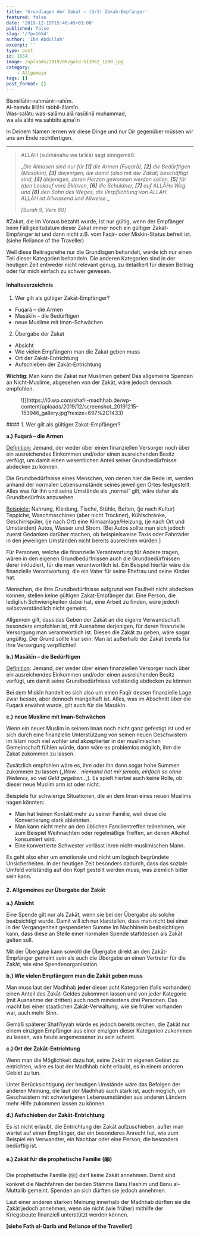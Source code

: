 ```yaml
---
title: 'Grundlagen der Zakāt – (3/3) Zakah-Empfänger'
featured: false
date: '2019-12-15T15:40:45+01:00'
published: false
slug: '/?p=1654'
author: 'Ibn Abdullah'
excerpt: ''
type: post
id: 1654
image: /uploads/2019/08/gold-513062_1280.jpg
category:
    - Allgemein
tags: []
post_format: []
---
```

Bismillāhir-rahmānir-rahīm.  
Al-hamdu lillāhi rabbil-ālamīn.  
Was-salātu was-salāmu alā rasūlinā muhammad,  
wa alā ālihi wa sahbihi ajma’īn

In Deinem Namen lernen wir diese Dinge und nur Dir gegenüber müssen wir uns am Ende rechtfertigen.

- - - - - -

> ALLĀH (subhānahu wa ta’ālā) sagt sinngemäß:
> 
> „*Die Almosen sind nur für **\[1\]** die Armen (Fuqarā), **\[2\]** die Bedürftigen (Masākīn), **\[3\]** diejenigen, die damit (also mit der Zakat) beschäftigt sind, **\[4\]** diejenigen, deren Herzen gewonnen werden sollen, **\[5\]** für (den Loskauf von) Sklaven, **\[6\]** die Schuldner, **\[7\]** auf ALLĀHs Weg und **\[8\]** den Sohn des Weges, als Verpflichtung von* *ALLĀH.*   
> *ALLĀH* *ist Allwissend und Allweise.*„
> 
> <cite>\[Surah 9, Vers 60\]</cite>

\#Zakat, die im Voraus bezahlt wurde, ist nur gültig, wenn der Empfänger beim Fälligkeitsdatum dieser Zakat immer noch ein gültiger Zakat-Empfänger ist und dann nicht z.B. vom Faqir- oder Miskin-Status befreit ist. (siehe Reliance of the Traveller)

Weil diese Beitragsreihe nur die Grundlagen behandelt, werde ich nur einen Teil dieser Kategorien behandeln. Die anderen Kategorien sind in der heutigen Zeit entweder nicht relevant genug, zu detailliert für diesen Beitrag oder für mich einfach zu schwer gewesen.

#### Inhaltsverzeichnis

1. Wer gilt als gültiger Zakāt-Empfänger?
  - Fuqarā – die Armen
  - Masākīn – die Bedürftigen
  - neue Muslime mit Iman-Schwächen
2. Übergabe der Zakat
  - Absicht
  - Wie vielen Empfängern man die Zakat geben muss
  - Ort der Zakāt-Entrichtung
  - Aufschieben der Zakāt-Entrichtung

**Wichtig**: Man kann die Zakat nur Muslimen geben! Das allgemeine Spenden an Nicht-Muslime, abgesehen von der Zakāt, wäre jedoch dennoch empfohlen.

<figure class="wp-block-image">![](https://i0.wp.com/shafii-madhhab.de/wp-content/uploads/2019/12/screenshot_20191215-153946_gallery.jpg?resize=697%2C1433)</figure>#### 1. Wer gilt als gültiger Zakat-Empfänger? 

**a.)** **Fuqarā – die Armen**

<span style="text-decoration:underline;">Definition:</span> Jemand, der weder über einen finanziellen Versorger noch über ein ausreichendes Einkommen und/oder einen ausreichenden Besitz verfügt, um damit einen wesentlichen Anteil seiner Grundbedürfnisse abdecken zu können.

Die Grundbedürfnisse eines Menschen, von denen hier die Rede ist, werden anhand der normalen Lebensumstände seines jeweiligen Ortes festgestellt. Alles was für ihn und seine Umstände als „normal“ gilt, wäre daher als Grundbedürfnis anzusehen.

<span style="text-decoration:underline;">Beispiele:</span> Nahrung, Kleidung, Tische, Stühle, Betten, (je nach Kultur) Teppiche, Waschmaschinen (aber nicht Trockner), Kühlschränke, Geschirrspüler, (je nach Ort) eine Klimaanlage/Heizung, (je nach Ort und Umständen) Autos, Wasser und Strom. \[Bei Autos sollte man sich jedoch zuerst Gedanken darüber machen, ob beispielsweise Taxis oder Fahrräder in den jeweiligen Umständen nicht bereits ausreichen würden.\]

Für Personen, welche die finanzielle Verantwortung für Andere tragen, wären in den eigenen Grundbedürfnissen auch die Grundbedürfnissen derer inkludiert, für die man verantwortlich ist. Ein Beispiel hierfür wäre die finanzielle Verantwortung, die ein Vater für seine Ehefrau und seine Kinder hat.

Menschen, die ihre Grundbedürfnisse aufgrund von Faulheit nicht abdecken können, stellen keine gültigen Zakat-Empfänger dar. Eine Person, die lediglich Schwierigkeiten dabei hat, eine Arbeit zu finden, wäre jedoch selbstverständlich nicht gemeint.

Allgemein gilt, dass das Geben der Zakāt an die eigene Verwandschaft besonders empfohlen ist, mit Ausnahme derjenigen, für deren finanzielle Versorgung man verantwortlich ist. Diesen die Zakāt zu geben, wäre sogar ungültig. Der Grund sollte klar sein: Man ist außerhalb der Zakāt bereits für ihre Versorgung verpflichtet!

**b.) Masākīn – die Bedürftigen**

<span style="text-decoration:underline;">Definition</span>: Jemand, der weder über einen finanziellen Versorger noch über ein ausreichendes Einkommen und/oder einen ausreichenden Besitz verfügt, um damit seine Grundbedürfnisse vollständig abdecken zu können.

Bei dem Miskīn handelt es sich also um einen Faqīr dessen finanzielle Lage zwar besser, aber dennoch mangelhaft ist. Alles, was im Abschnitt über die Fuqarā erwähnt wurde, gilt auch für die Masākīn.

**c.)** **neue Muslime mit Iman-Schwächen**

Wenn ein neuer Muslim in seinem Iman noch nicht ganz gefestigt ist und er sich durch eine finanzielle Unterstützung von seinen neuen Geschwistern im Islam noch viel wohler und akzeptierter in der muslimischen Gemeinschaft fühlen würde, dann wäre es problemlos möglich, ihm die Zakat zukommen zu lassen.

Zusätzlich empfohlen wäre es, ihm oder ihn dann sogar hohe Summen zukommen zu lassen („*Wow… niemand hat mir jemals, einfach so ohne Weiteres, so viel Geld gegeben..*„). Es spielt hierbei auch keine Rolle, ob dieser neue Muslim arm ist oder nicht.

Beispiele für schwierige Situationen, die an dem Iman eines neuen Muslims nagen könnten:

- Man hat keinen Kontakt mehr zu seiner Familie, weil diese die Konvertierung stark ablehnten.
- Man kann nicht mehr an den üblichen Familientreffen teilnehmen, wie zum Beispiel Weihnachten oder regelmäßige Treffen, an denen Alkohol konsumiert wird.
- Eine konvertierte Schwester verlässt ihren nicht-muslimischen Mann.

Es geht also eher um emotionale und nicht um logisch begründete Unsicherheiten. In der heutigen Zeit besonders dadurch, dass das soziale Umfeld vollständig auf den Kopf gestellt werden muss, was ziemlich bitter sein kann.

#### 2. Allgemeines zur Übergabe der Zakāt

**a.) Absicht**

Eine Spende gilt nur als Zakāt, wenn sie bei der Übergabe als solche beabsichtigt wurde. Damit will ich nur klarstellen, dass man nicht bei einer in der Vergangenheit gespendeten Summe im Nachhinein beabsichtigen kann, dass diese an Stelle einer normalen Spende stattdessen als Zakāt gelten soll.

Mit der Übergabe kann sowohl die Übergabe direkt an den Zakāt-Empfänger gemeint sein als auch die Übergabe an einen Vertreter für die Zakāt, wie eine Spendenorganisation.

**b.) Wie vielen Empfängern man die Zakāt geben muss**

Man muss laut der Madhhab **jeder** dieser acht Kategorien (falls vorhanden) einen Anteil des Zakāt-Geldes zukommen lassen und von jeder Kategorie (mit Ausnahme der dritten) auch noch mindestens drei Personen. Das macht bei einer staatlichen Zakāt-Verwaltung, wie sie früher vorhanden war, auch mehr Sinn.

Gemäß späterer Shafi’iyyah würde es jedoch bereits reichen, die Zakāt nur einem einzigen Empfänger aus einer einzigen dieser Kategorien zukommen zu lassen, was heute angemessener zu sein scheint.

**c.) Ort der Zakāt-Entrichtung**

Wenn man die Möglichkeit dazu hat, seine Zakāt im eigenen Gebiet zu entrichten, wäre es laut der Madhhab nicht erlaubt, es in einem anderen Gebiet zu tun.

Unter Berücksichtigung der heutigen Umstände wäre das Befolgen der anderen Meinung, die laut der Madhhab auch stark ist, auch möglich, um Geschwistern mit schwierigeren Lebensumständen aus anderen Ländern mehr Hilfe zukommen lassen zu können.

**d.) Aufschieben der Zakāt-Entrichtung**

Es ist nicht erlaubt, die Entrichtung der Zakāt aufzuschieben, außer man wartet auf einen Empfänger, der ein besonderes Anrecht hat, wie zum Beispiel ein Verwandter, ein Nachbar oder eine Person, die besonders bedürftig ist.

**e.) Zakāt für die prophetische Familie** **(ﷺ)**

Die prophetische Familie (ﷺ) darf keine Zakāt annehmen. Damit sind konkret die Nachfahren der beiden Stämme Banu Hashim und Banu al-Muttalib gemeint. Spenden an sich dürften sie jedoch annehmen.

Laut einer anderen starken Meinung innerhalb der Madhhab dürften sie die Zakāt jedoch annehmen, wenn sie nicht (wie früher) mithilfe der Kriegsbeute finanziell unterstützt werden können.

**\[siehe Fath al-Qarib und Reliance of the Traveller\]**